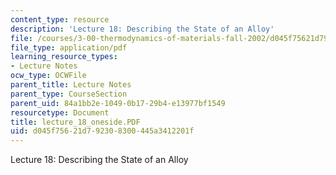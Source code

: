 ```yaml
---
content_type: resource
description: 'Lecture 18: Describing the State of an Alloy'
file: /courses/3-00-thermodynamics-of-materials-fall-2002/d045f75621d792308300445a3412201f_lecture_18_oneside.PDF
file_type: application/pdf
learning_resource_types:
- Lecture Notes
ocw_type: OCWFile
parent_title: Lecture Notes
parent_type: CourseSection
parent_uid: 84a1bb2e-1049-0b17-29b4-e13977bf1549
resourcetype: Document
title: lecture_18_oneside.PDF
uid: d045f756-21d7-9230-8300-445a3412201f
---
```

Lecture 18: Describing the State of an Alloy

